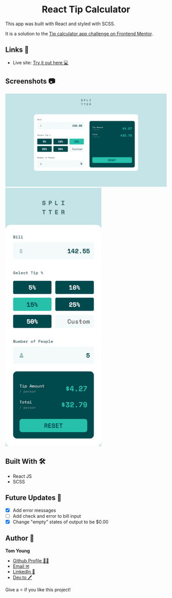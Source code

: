 <h1 align="center">React Tip Calculator</h1>

This app was built with React and styled with SCSS.

It is a solution to the [Tip calculator app challenge on Frontend Mentor](https://www.frontendmentor.io/challenges/tip-calculator-app-ugJNGbJUX).

## Links 🌟

- Live site: [Try it out here 💻](https://thethomasy.github.io/React-Tip-Calculator/ 'Live View')

## Screenshots 📷

<p float="left">
  <img src="./screenshots/screenshot-desktop.png">
  <img src="./screenshots/screenshot-mobile.png" width="300px">
</p>

## Built With 🛠

- React JS
- SCSS

## Future Updates 🎁

- [x] Add error messages
- [ ] Add check and error to bill input
- [x] Change "empty" states of output to be $0.00

## Author 🧑

**Tom Young**

- [Github Profile 👨‍💻](https://github.com/TheThomasY)
- [Email ✉](mailto:tomyoungdev@gmail.com?subject=Hi 'Hi!')
- [LinkedIn 💼](https://www.linkedin.com/in/tom-young5555/)
- [Dev.to 🖊](https://dev.to/thetomy)

Give a ⭐️ if you like this project!
